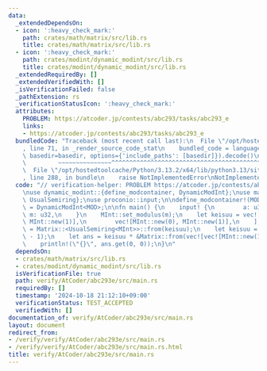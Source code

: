 ```yaml
---
data:
  _extendedDependsOn:
  - icon: ':heavy_check_mark:'
    path: crates/math/matrix/src/lib.rs
    title: crates/math/matrix/src/lib.rs
  - icon: ':heavy_check_mark:'
    path: crates/modint/dynamic_modint/src/lib.rs
    title: crates/modint/dynamic_modint/src/lib.rs
  _extendedRequiredBy: []
  _extendedVerifiedWith: []
  _isVerificationFailed: false
  _pathExtension: rs
  _verificationStatusIcon: ':heavy_check_mark:'
  attributes:
    PROBLEM: https://atcoder.jp/contests/abc293/tasks/abc293_e
    links:
    - https://atcoder.jp/contests/abc293/tasks/abc293_e
  bundledCode: "Traceback (most recent call last):\n  File \"/opt/hostedtoolcache/Python/3.13.2/x64/lib/python3.13/site-packages/onlinejudge_verify/documentation/build.py\"\
    , line 71, in _render_source_code_stat\n    bundled_code = language.bundle(stat.path,\
    \ basedir=basedir, options={'include_paths': [basedir]}).decode()\n          \
    \         ~~~~~~~~~~~~~~~^^^^^^^^^^^^^^^^^^^^^^^^^^^^^^^^^^^^^^^^^^^^^^^^^^^^^^^^^^^^^^^^^^\n\
    \  File \"/opt/hostedtoolcache/Python/3.13.2/x64/lib/python3.13/site-packages/onlinejudge_verify/languages/rust.py\"\
    , line 288, in bundle\n    raise NotImplementedError\nNotImplementedError\n"
  code: "// verification-helper: PROBLEM https://atcoder.jp/contests/abc293/tasks/abc293_e\n\
    \nuse dynamic_modint::{define_modcontainer, DynamicModInt};\nuse matrix::{Matrix,\
    \ UsualSemiring};\nuse proconio::input;\n\ndefine_modcontainer!(MOD);\ntype MInt\
    \ = DynamicModInt<MOD>;\n\nfn main() {\n    input! {\n        a: u32, x: u64,\
    \ m: u32,\n    }\n    MInt::set_modulus(m);\n    let keisuu = vec![\n        vec![MInt::new(a),\
    \ MInt::new(1)],\n        vec![MInt::new(0), MInt::new(1)],\n    ];\n    let keisuu\
    \ = Matrix::<UsualSemiring<MInt>>::from(keisuu);\n    let keisuu = keisuu.pow(x\
    \ - 1);\n    let ans = keisuu * &Matrix::from(vec![vec![MInt::new(1)], vec![MInt::new(1)]]);\n\
    \    println!(\"{}\", ans.get(0, 0));\n}\n"
  dependsOn:
  - crates/math/matrix/src/lib.rs
  - crates/modint/dynamic_modint/src/lib.rs
  isVerificationFile: true
  path: verify/AtCoder/abc293e/src/main.rs
  requiredBy: []
  timestamp: '2024-10-18 21:12:10+09:00'
  verificationStatus: TEST_ACCEPTED
  verifiedWith: []
documentation_of: verify/AtCoder/abc293e/src/main.rs
layout: document
redirect_from:
- /verify/verify/AtCoder/abc293e/src/main.rs
- /verify/verify/AtCoder/abc293e/src/main.rs.html
title: verify/AtCoder/abc293e/src/main.rs
---
```

